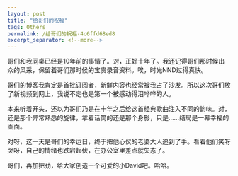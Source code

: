 ```yaml
---
layout: post
title: "给哥们的祝福"
tags: Others
permalink: /给哥们的祝福-4c6ffd68ed8
excerpt_separator: <!--more-->
---
```

哥们和我同桌已经是10年前的事情了。对，正好十年了。我还记得哥们那时候出众的风采，保留着哥们那时候的宝贵录音资料。唉，时光NND过得真快。

哥们的博客我肯定是首批订阅者，新鲜内容也经常被我占了沙发。所以这次哥们放了新视频到网上，我说不定也是第一个被感动得泪哗哗的人。

本来听着开头，还以为哥们乃是在十年之后给这首经典歌曲注入不同的韵味。对，还是那个异常熟悉的旋律，拿着话筒的还是那个身影，只是……结局是一幕幸福的画面。

对呀，这一天是哥们的幸运日，终于把他心仪的老婆大人追到了手。看着他们笑呀哭呀，自己的情绪也跌宕起伏，在办公室里差点就失态了。

哥们，再加把劲，给大家创造一个可爱的小David吧。哈哈。
<!--more-->
